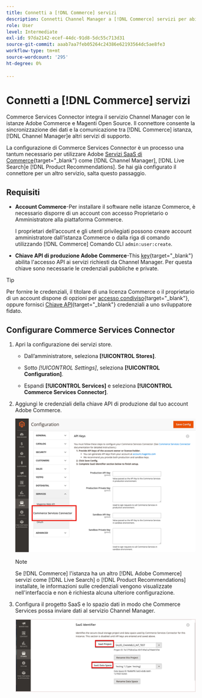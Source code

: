 ```yaml
---
title: Connetti a [!DNL Commerce] servizi
description: Connetti Channel Manager a [!DNL Commerce] servizi per abilitare la sincronizzazione dei dati e la comunicazione tra [!DNL Commerce] ad esempio, Channel Manager e altri servizi di supporto.
role: User
level: Intermediate
exl-id: 97da2142-ecef-44dc-91d8-5dc55c713d31
source-git-commit: aaab7aa7feb05264c24386e62193564dc5ae8fe3
workflow-type: tm+mt
source-wordcount: '295'
ht-degree: 0%

---
```



# Connetti a [!DNL Commerce] servizi

Commerce Services Connector integra il servizio Channel Manager con le istanze Adobe Commerce e Magenti Open Source. Il connettore consente la sincronizzazione dei dati e la comunicazione tra [!DNL Commerce] istanza, [!DNL Channel Manager]e altri servizi di supporto.

La configurazione di Commerce Services Connector è un processo una tantum necessario per utilizzare Adobe [Servizi SaaS di Commerce](https://experienceleague.adobe.com/docs/commerce-merchant-services/user-guides/home.html){target=&quot;_blank&quot;} come [!DNL Channel Manager], [!DNL Live Search]e [!DNL Product Recommendations]. Se hai già configurato il connettore per un altro servizio, salta questo passaggio.

## Requisiti

- **Account Commerce**-Per installare il software nelle istanze Commerce, è necessario disporre di un account con accesso Proprietario o Amministratore alla piattaforma Commerce.

   I proprietari dell’account e gli utenti privilegiati possono creare account amministratore dall’istanza Commerce o dalla riga di comando utilizzando [!DNL Commerce] Comando CLI `admin:user:create`.

- **Chiave API di produzione Adobe Commerce**-This [key](https://docs.magento.com/user-guide/system/saas.html#apikey){target=&quot;_blank&quot;} abilita l&#39;accesso API ai servizi richiesti da Channel Manager. Per questa chiave sono necessarie le credenziali pubbliche e private.

>[!TIP]
>
>Per fornire le credenziali, il titolare di una licenza Commerce o il proprietario di un account dispone di opzioni per [accesso condiviso](https://docs.magento.com/user-guide/magento/magento-account-share.html){target=&quot;_blank&quot;}, oppure fornisci [Chiave API](https://docs.magento.com/user-guide/system/saas.html#apikey){target=&quot;_blank&quot;} credenziali a uno sviluppatore fidato.

## Configurare Commerce Services Connector

1. Apri la configurazione dei servizi store.

   - Dall’amministratore, seleziona **[!UICONTROL Stores]**.

   - Sotto *[!UICONTROL Settings]*, seleziona **[!UICONTROL Configuration]**.

   - Espandi **[!UICONTROL Services]** e seleziona **[!UICONTROL Commerce Services Connector]**.

1. Aggiungi le credenziali della chiave API di produzione dal tuo account Adobe Commerce.

   ![[!DNL Commerce Service Connector] nel [!DNL Admin] visualizzare](assets/commerce-services-connector-admin-service-view.png)


   >[!NOTE]
   >
   > Se [!DNL Commerce] l&#39;istanza ha un altro [!DNL Adobe Commerce] servizi come [!DNL Live Search] o [!DNL Product Recommendations] installate, le informazioni sulle credenziali vengono visualizzate nell&#39;interfaccia e non è richiesta alcuna ulteriore configurazione.

1. Configura il progetto SaaS e lo spazio dati in modo che Commerce Services possa inviare dati al servizio Channel Manager.

   ![[!DNL Commerce Service Connector] Configurazione dell’identificatore SaaS nel [!DNL Admin] visualizzare](assets/commerce-services-connector-saas-config.png)

